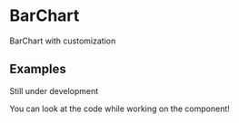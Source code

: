 # BarChart

BarChart with customization

## Examples

Still under development

You can look at the code while working on the component! 
